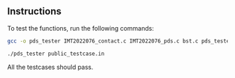 ## Instructions

To test the functions, run the following commands:

```bash
gcc -o pds_tester IMT2022076_contact.c IMT2022076_pds.c bst.c pds_tester.c
```

```bash
./pds_tester public_testcase.in
```

All the testcases should pass.